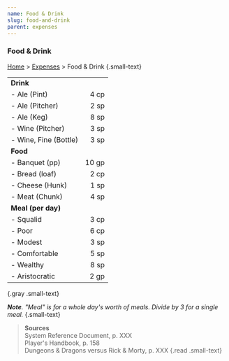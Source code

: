 ```yaml
---
name: Food & Drink
slug: food-and-drink
parent: expenses
---
```

### Food & Drink
[Home](dm-operations-center) > [Expenses](expenses) > Food & Drink {.small-text}

|||
| :-------------------- | ----: |
| **Drink**                    ||
| - Ale (Pint)          |  4 cp |
| - Ale (Pitcher)       |  2 sp |
| - Ale (Keg)           |  8 sp |
| - Wine (Pitcher)      |  3 sp |
| - Wine, Fine (Bottle) |  3 sp |
| **Food**                     ||
| - Banquet (pp)        | 10 gp |
| - Bread (loaf)        |  2 cp |
| - Cheese (Hunk)       |  1 sp |
| - Meat (Chunk)        |  4 sp |
| **Meal (per day)**           ||
| - Squalid             |  3 cp |
| - Poor                |  6 cp |
| - Modest              |  3 sp |
| - Comfortable         |  5 sp |
| - Wealthy             |  8 sp |
| - Aristocratic        |  2 gp |
{.gray .small-text}

***Note**. "Meal" is for a whole day's worth of meals. Divide by 3 for a single meal.* {.small-text}

> **Sources** <br/>
> System Reference Document, p. XXX<br/>
> Player's Handbook, p. 158<br/>
> Dungeons & Dragons versus Rick & Morty, p. XXX
{.read .small-text}